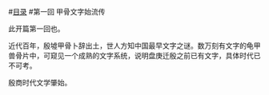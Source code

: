 #[目录](https://github.com/YouthSpace1912/Poem_Spring/blob/master/README.md)
#第一回 甲骨文字始流传

此开篇第一回也。

近代百年，殷墟甲骨卜辞出土，世人方知中国最早文字之谜。数万刻有文字的龟甲兽骨片中，可窥见一个成熟的文字系统，说明盘庚迁殷之前已有文字，具体时代已不可考。

殷商时代文学肇始。
